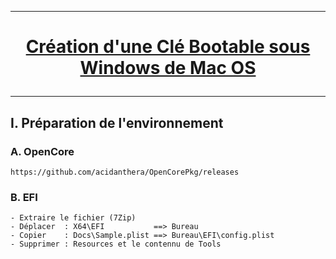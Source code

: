 --------------------------------------------------------------------------------------------------------------------------------------
# <p align='center'> [Création d'une Clé Bootable sous Windows de Mac OS](https://github.com/acidanthera/OpenCorePkg/releases)

--------------------------------------------------------------------------------------------------------------------------------------
## I. Préparation de l'environnement
### A. OpenCore
```
https://github.com/acidanthera/OpenCorePkg/releases
```

### B. EFI
```
- Extraire le fichier (7Zip)
- Déplacer  : X64\EFI           ==> Bureau
- Copier    : Docs\Sample.plist ==> Bureau\EFI\config.plist
- Supprimer : Resources et le contennu de Tools
```





